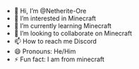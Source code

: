 - 👋 Hi, I’m @Netherite-Ore
- 👀 I’m interested in Minecraft
- 🌱 I’m currently learning Minecraft
- 💞️ I’m looking to collaborate on Minecraft
- 📫 How to reach me Discord
- 😄 Pronouns: He/Him
- ⚡ Fun fact: I am from minecraft

<!---
Netherite-Ore/Netherite-Ore is a ✨ special ✨ repository because its `README.md` (this file) appears on your GitHub profile.
You can click the Preview link to take a look at your changes.
--->

